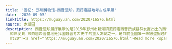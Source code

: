 ```yaml
---
title: '游记: 邳州博物馆-西晋遗珍，煎药庙墓地考古成果展'
date: '2020-09-03'
linkTitle: https://muguayuan.com/2020/16576.html
source: 木瓜园
description: 西晋遗珍展厅展示的是2015年邳州市新河镇煎药庙西晋贵族墓群发掘出土的西晋时期文物，煎药庙西晋墓地位于邳州市新河镇陈滩村煎药庙。墓砖上发现了“下邳国县建忠里谋显伯仲伯孝伯”刻铭，说明该墓地与西晋时期的下邳国有很大的关系，应是西晋下邳国的贵族家族墓地，是研究西晋下邳国历史的重要资料。
  惊世发现 煎药庙西晋墓地是我国魏晋考古史中的重大发现之一，是目前全国唯一未被盗掘过的西晋墓群。煎药庙墓地保存完整，随 &#8230; <div class="more-link
  mt20"><a href="https://muguayuan.com/2020/16576.html">Read more <span class="none">邳州博物馆-西晋遗珍，煎药庙墓地考古成果展</span></a></div>
---
```

